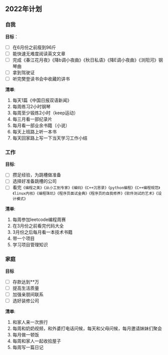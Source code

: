 ## 2022年计划

### 自我
**目标**：
- [ ] 在6月份之前瘦到96斤
- [ ] 能快速无难度阅读英文文章
- [ ] 完成《春江花月夜》《降b调小夜曲》《秋日私语》《降E调小夜曲》《浏阳河》钢琴曲
- [ ] 拿到驾驶证
- [ ] 听完樊登读书会中收藏的讲书    

**清单**:
1. 每天1篇《中国日报双语新闻》
2. 每周练习2小时钢琴
3. 每周至少锻炼2小时（keep运动）
4. 每三月看一部纪录片
5. 每月看一部业余书籍（小说）
6. 每天上班路上听一本书
7. 每天回家路上写一下当天学习工作小结


### 工作
**目标**:
- [ ] 攒足经验，为跳槽做准备
- [ ] 选择好准备跳槽的公司
- [ ] 看完`《编程之美》《从小工到专家》《编码》《C++沉思录》《python编程》《C++编程规范》《linux内核》《编程珠玑》《程序员面试金典》《程序员的自我修养》《软件测试的艺术》《设计模式》`

**清单**:
1. 每周参加leetcode编程周赛
2. 在3月份之前看完代码大全
3. 3月份之后每月看一本技术书籍
4. 带一个项目
5. 学习项目管理知识

### 家庭
**目标**
- [ ] 存款达到**万
- [ ] 提高生活质量
- [ ] 加强亲朋间联系
- [ ] 选好装修公司

**清单**:
1. 和家人来一次旅行
2. 每周和奶奶视频，和外婆打电话问候，每天和父母问候，每月邀请妹妹们聚会
3. 每月做一顿饭
4. 每周和家人一起收拾屋子
5. 每周写一篇日记
